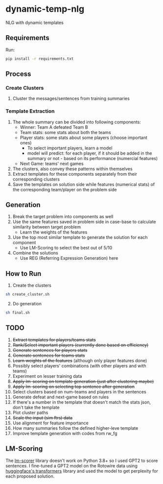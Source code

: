 # dynamic-temp-nlg
NLG with dynamic templates

## Requirements

Run:
```bash
pip install -r requirements.txt
```

## Process

### Create Clusters
1. Cluster the messages/sentences from training summaries

### Template Extraction
1. The whole summary can be divided into following components:
    * Winner: Team A defeated Team B
    * Team stats: some stats about both the teams
    * Player stats: some stats about some players (choose important ones)
        * To select important players, learn a model
        * model will predict: for each player, if it should be added in the summary or not - based on its performance (numercial features)
    * Next Game: teams' next games
2. The clusters, also convey these patterns within themselves
3. Extract templates for these components separately from their corresponding clusters 
4. Save the templates on solution side while features (numerical stats) of the corresponding team/player on the problem side

## Generation
1. Break the target problem into components as well
2. Use the same features saved in problem side in case-base to calculate similarity between target problem
    * Learn the weights of the features
3. Use the top most similar template to generate the solution for each component
    * Use LM-Scoring to select the best out of 5/10
4. Combine the solutions
    * Use REG (Referring Expression Generation) here

## How to Run

1. Create the clusters
```bash
sh create_cluster.sh
```

2. Do generation
```bash
sh final.sh
```

## TODO
1. ~~Extract templates for players/teams stats~~
2. ~~Rank/Select important players (currently done based on efficiency)~~
3. ~~Generate sentences for players stats~~
4. ~~Generate sentences for teams stats~~
5. ~~Learn weights of the features~~ (although only player features done)
6. Possibly select players' combinations (with other players and with teams)
7. Experiment on lesser training data
8. ~~Apply lm-scoring on template generation (just after clustering maybe)~~
9. ~~Apply lm-scoring on selecting top sentence after generation~~
10. Select clusters based on num-teams and players in the sentences
11. Generate defeat and next-game based on rules
12. If there's a number in the template that doesn't match the stats json, don't take the template
13. Plot cluster paths 
14. ~~Scale the input (sim ftrs) data~~
15. Use alignment for feature importance
16. How many summaries follow the defined higher-leve template
17. Improve template generation with codes from rw_fg

## LM-Scoring
The [lm-scorer](https://github.com/simonepri/lm-scorer) library doesn't work on Python 3.8+ so I used GPT2 to score sentences.
I fine-tuned a GPT2 model on the Rotowire data using [huggingface's transformers](https://github.com/huggingface/transformers) library and used the model to get perplexity for each proposed solution.


<!-- 
# current -> H : next -> H
self.ngt1 = "The TEAM-NAME will stay home to host NEXT-OPPONENT-TEAM on NEXT-DAYNAME ."
# current -> H/V : next -> H : win_streak -> >2
self.ngt2 = "The TEAM-NAME will look to continue their winning streak when they host NEXT-OPPONENT-TEAM on NEXT-DAYNAME ."
# current -> V : next -> V
self.ngt3 = "Next , the TEAM-NAME will head to NEXT-OPPONENT-TEAM-PLACE to face NEXT-OPPONENT-TEAM on NEXT-DAYNAME ."
# current -> H : next -> V
self.ngt4 = "TEAM-PLACE TEAM-NAME will take on the NEXT-OPPONENT-TEAM on NEXT-DAYNAME in NEXT-OPPONENT-TEAM-PLACE next scheduled game ."
# current -> H/V : next -> V
self.ngt5 = "The TEAM-NAME now head to NEXT-OPPONENT-TEAM-PLACE for a NEXT-DAYNAME night showdown versus the NEXT-OPPONENT-TEAM ."
# current -> H/V : next -> V
self.ngt6 = "The TEAM-NAME head to NEXT-OPPONENT-TEAM-PLACE to face off against the NEXT-OPPONENT-TEAM on NEXT-DAYNAME night ."
# current -> H : next -> V
self.ngt7 = "The TEAM-NAME travel to NEXT-OPPONENT-TEAM-PLACE for a NEXT-DAYNAME tilt versus the NEXT-OPPONENT-TEAM ."
# current -> H/V : next -> H : this_game -> lost
self.ngt8 = "The TEAM-NAME will look to bounce back when they host NEXT-OPPONENT-TEAM-PLACE NEXT-OPPONENT-TEAM on NEXT-DAYNAME ."
# current -> H/V : next -> H
self.ngt9 = "TEAM-NAME will host the NEXT-OPPONENT-TEAM-PLACE NEXT-OPPONENT-TEAM on NEXT-DAYNAME ."
# current -> V : next -> H 
self.ngt10 = "The TEAM-PLACE TEAM-NAME will return home to face the NEXT-OPPONENT-TEAM on NEXT-DAYNAME ."
# current -> H/V : next -> H : duration betn this & next game -> >3
self.ngt11 = "The TEAM-PLACE TEAM-NAME now have a couple days off , before they play host to the NEXT-OPPONENT-TEAM on NEXT-DAYNAME . "
# current -> H/V : next -> H/V : this_game -> lost
self.ngt12 = "The TEAM-NAME will look to bounce back when they take on NEXT-OPPONENT-TEAM-PLACE NEXT-OPPONENT-TEAM on NEXT-DAYNAME ."
 -->

<!-- 
# 1. current -> H : next -> H
# 2. current -> H/V : next -> H : win_streak -> >2
# 3. current -> V : next -> V
# 4. current -> H/V : next -> V
# 5. current -> H/V : next -> H : this_game -> lost
# 6. current -> V : next -> H 
# 7. current -> H/V : next -> H : duration betn this & next game -> >3
# 8. current -> H/V : next -> H/V : this_game -> lost
 -->
